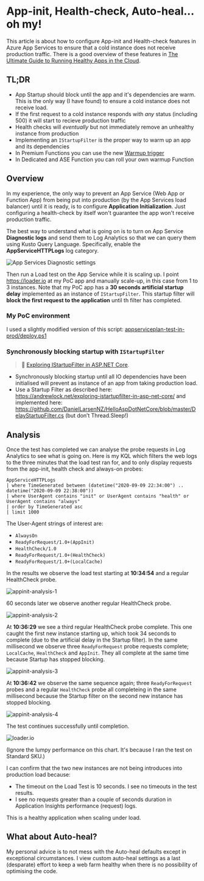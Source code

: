 # App-init, Health-check, Auto-heal... oh my!

This article is about how to configure App-init and Health-check features in Azure App Services to ensure that a cold instance does not receive production traffic. There is a good overview of these features in [The Ultimate Guide to Running Healthy Apps in the Cloud].

## TL;DR

* App Startup should block until the app and it's dependencies are warm. This is the only way (I have found) to ensure a cold instance does not receive load.
* If the first request to a cold instance responds with _any_ status (including 500) it will start to recieve production traffic
* Health checks will _eventually_ but not immediately remove an unhealthy instance from production
* Implementing an `IStartupFilter` is the proper way to warm up an app and its dependencies
* In Premium Functions you can use the new [Warmup trigger]
* In Dedicated and ASE Function you can roll your own warmup Function

## Overview

In my experience, the only way to prevent an App Service (Web App or Function App) from being put into production (by the App Services load balancer) until it is ready, is to configure **Application Initialization**. Just configuring a health-check by itself won't guarantee the app won't receive production traffic.

The best way to understand what is going on is to turn on App Service **Diagnostic logs** and send them to Log Analytics so that we can query them using Kusto Query Language. Specifically, enable the **AppServiceHTTPLogs** log category.

![App Services Diagnostic settings](./images/appservice-diag-logs.jpg)

Then run a Load test on the App Service while it is scaling up. I point <https://loader.io> at my PoC app and manually scale-up, in this case from 1 to 3 instances. Note that my PoC app has a **30 seconds artificial startup delay** implemented as an instance of `IStartupFilter`. This startup filter will **block the first request to the application** until th filter has completed.

### My PoC environment

I used a slightly modified version of this script: [appserviceplan-test-in-prod/deploy.ps1](/.appserviceplan-test-in-prod/deploy.ps1)

### Synchronously blocking startup with `IStartupFilter`

> 📖 [Exploring IStartupFilter in ASP.NET Core]. 

* Synchronously blocking startup until all IO dependencies have been initialised will prevent as instance of an app from taking production load. 
* Use a Startup Filter as described here: <https://andrewlock.net/exploring-istartupfilter-in-asp-net-core/> and implemented here: <https://github.com/DanielLarsenNZ/HelloAspDotNetCore/blob/master/DelayStartupFilter.cs> (but don’t Thread.Sleep!)

## Analysis

Once the test has completed we can analyse the probe requests in Log Analytics to see what is going on. Here is my KQL which filters the web logs to the three minutes that the load test ran for, and to only display requests from the app-init, health check and always-on probes:

```kql
AppServiceHTTPLogs 
| where TimeGenerated between (datetime("2020-09-09 22:34:00") .. datetime("2020-09-09 22:38:00"))
| where UserAgent contains "init" or UserAgent contains "health" or UserAgent contains "always"
| order by TimeGenerated asc 
| limit 1000
```

The User-Agent strings of interest are: 

* `AlwaysOn`
* `ReadyForRequest/1.0+(AppInit)`
* `HealthCheck/1.0`
* `ReadyForRequest/1.0+(HealthCheck)`
* `ReadyForRequest/1.0+(LocalCache)`

In the results we observe the load test starting at **10:34:54** and a regular HealthCheck probe.

![appinit-analysis-1](./images/appinit-analysis-1.jpg)

60 seconds later we observe another regular HealthCheck probe.

![appinit-analysis-2](./images/appinit-analysis-2.jpg)

At **10:36:29** we see a third regular HealthCheck probe complete. This one caught the first new instance starting up, which took 34 seconds to complete (due to the artificial delay in the Startup filter). In the same millisecond we observe three `ReadyForRequest` probe requests complete; `LocalCache`, `HealthCheck` and `AppInit`. They all complete at the same time because Startup has stopped blocking.

![appinit-analysis-3](./images/appinit-analysis-3.jpg)

At **10:36:42** we observe the same sequence again; three `ReadyForRequest` probes and a regular `HealthCheck` probe all completeing in the same millisecond because the Startup filter on the second new instance has stopped blocking.

![appinit-analysis-4](./images/appinit-analysis-4.jpg)

The test continues successfully until completion. 

![loader.io](./images/loaderio.jpg)

(Ignore the lumpy performance on this chart. It's because I ran the test on Standard SKU.)

I can confirm that the two new instances are not being introduces into production load because:

* The timeout on the Load Test is 10 seconds. I see no timeouts in the test results.
* I see no requests greater than a couple of seconds duration in Application Insights performance (request) logs.




This is a healthy application when scaling under load.

## What about Auto-heal?

My personal advice is to not mess with the Auto-heal defaults except in exceptional circumstances. I view custom auto-heal settings as a last (desparate) effort to keep a web farm healthy when there is no possibility of optimising the code.

[The Ultimate Guide to Running Healthy Apps in the Cloud]:https://azure.github.io/AppService/2020/05/15/Robust-Apps-for-the-cloud.html
[Exploring IStartupFilter in ASP.NET Core]:https://andrewlock.net/exploring-istartupfilter-in-asp-net-core/
[Warmup trigger]:https://docs.microsoft.com/en-us/azure/azure-functions/functions-bindings-warmup?tabs=csharp